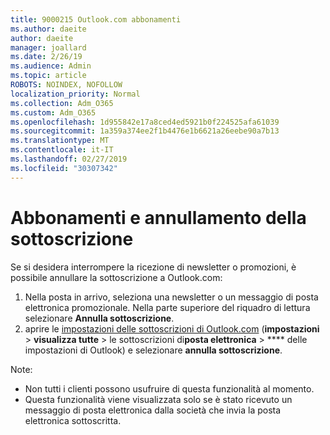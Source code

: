 ```yaml
---
title: 9000215 Outlook.com abbonamenti
ms.author: daeite
author: daeite
manager: joallard
ms.date: 2/26/19
ms.audience: Admin
ms.topic: article
ROBOTS: NOINDEX, NOFOLLOW
localization_priority: Normal
ms.collection: Adm_O365
ms.custom: Adm_O365
ms.openlocfilehash: 1d955842e17a8ced4ed5921b0f224525afa61039
ms.sourcegitcommit: 1a359a374ee2f1b4476e1b6621a26eebe90a7b13
ms.translationtype: MT
ms.contentlocale: it-IT
ms.lasthandoff: 02/27/2019
ms.locfileid: "30307342"
---
```

# <a name="subscriptions-and-unsubscribing"></a>Abbonamenti e annullamento della sottoscrizione

Se si desidera interrompere la ricezione di newsletter o promozioni, è possibile annullare la sottoscrizione a Outlook.com:

1. Nella posta in arrivo, seleziona una newsletter o un messaggio di posta elettronica promozionale. Nella parte superiore del riquadro di lettura selezionare **Annulla sottoscrizione**.
2. aprire le [impostazioni delle sottoscrizioni di Outlook.com](https://outlook.live.com/mail/options/mail/brandsSubscriptions) (**impostazioni** > **visualizza tutte** > le sottoscrizioni di**posta elettronica** > **** delle impostazioni di Outlook) e selezionare **annulla sottoscrizione**.

Note:

- Non tutti i clienti possono usufruire di questa funzionalità al momento.
- Questa funzionalità viene visualizzata solo se è stato ricevuto un messaggio di posta elettronica dalla società che invia la posta elettronica sottoscritta.